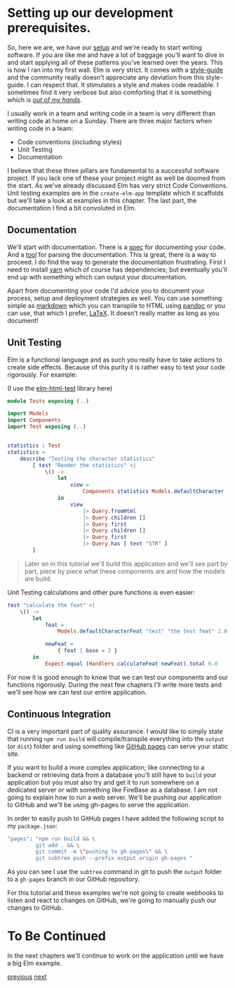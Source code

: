 # Setting up our development prerequisites.


So, here we are, we have our [setup](page_01.md) and we're ready to start writing software. If you are like me and have a lot of baggage you'll want to dive in and start applying all of these patterns you've learned over the years. This is how I ran into my first wall. Elm is very strict. It comes with a [style-guide](http://elm-lang.org/docs/style-guide) and the community really doesn't appreciate any deviation from this style-guide. I can respect that. It stimulates a style and makes code readable. I sometimes find it very verbose but also comforting that it is something which is [_out of my hands_](https://developer.mozilla.org/en-US/docs/Mozilla/Developer_guide/Coding_Style).

I usually work in a team and writing code in a team is very different than writing code at home on a Sunday. There are three major factors when writing code in a team:

 * Code conventions (including styles)
 * Unit Testing
 * Documentation

I believe that these three pillars are fundamental to a successful software project. If you lack one of these your project might as well be doomed from the start. As we've already discussed Elm has very strict Code Conventions. Unit testing examples are in the `create-elm-app` template which it scaffolds but we'll take a look at examples in this chapter. The last part, the documentation I find a bit convoluted in Elm.

## Documentation

We'll start with documentation. There is a [spec](http://package.elm-lang.org/help/documentation-format) for documenting your code. And a [tool](https://github.com/ento/elm-doc) for parsing the documentation. This is great, there is a way to proceed. I do find the way to generate the documentation frustrating. First I need to install [yarn](https://yarnpkg.com/en/docs/install) which of course has dependencies; but eventually you'll end up with something which can output your documentation.

Apart from documenting your code I'd advice you to document your process, setup and deployment strategies as well. You can use something simple as [markdown](https://daringfireball.net/projects/markdown/) which you can transpile to HTML using [pandoc](http://pandoc.org/) or you can use, that which I prefer, [LaTeX](https://www.latex-project.org/). It doesn't really matter as long as you document!

## Unit Testing

Elm is a functional language and as such you really have to take actions to create side effects. Because of this purity it is rather easy to test your code rigorously. For example:

(I use the [elm-html-test](https://github.com/eeue56/elm-html-test) library here)

```elm
module Tests exposing (..)

import Models
import Components
import Test exposing (..)


statistics : Test
statistics =
    describe "Testing the character statistics"
        [ test "Render the statistics" <|
            \() ->
                let
                    view =
                        Components.statistics Models.defaultCharacter
                in
                    view
                        |> Query.fromHtml
                        |> Query.children []
                        |> Query.first
                        |> Query.children []
                        |> Query.first
                        |> Query.has [ text "STR" ]
        ]
```

> Later on in this tutorial we'll build this application and we'll see part by part, piece by piece what these components are and how the models are build.

Unit Testing calculations and other pure functions is even easier:

```elm
test "calculate the feat" <|
    \() ->
        let
            feat =
                Models.defaultCharacterFeat "test" "the test feat" 2.0 "-" "%"

            newFeat =
                { feat | base = 2 }
        in
            Expect.equal (Handlers.calculateFeat newFeat).total 6.0
```

For now it is good enough to know that we can test our components and our functions rigorously. During the next few chapters I'll write more tests and we'll see how we can test our entire application.

## Continuous Integration

CI is a very important part of quality assurance. I would like to simply state that running `npm run build` will compile/transpile everything into the `output` (or `dist`) folder and using something like [GitHub pages](https://pages.github.com/) can serve your static site.

If you want to build a more complex application; like connecting to a backend or retrieving data from a database you'll still have to `build` your application but you must also try and get it to run somewhere on a dedicated server or with something like FireBase as a database. I am not going to explain how to run a web server. We'll be pushing our application to GitHub and we'll be using gh-pages to serve the application.

In order to easily push to GitHub pages I have added the following script to my `package.json`:

```bash
"pages": "npm run build && \
         git add . && \
         git commit -m \"pushing to gh-pages\" && \
         git subtree push --prefix output origin gh-pages "
```

As you can see I use the `subtree` command in git to push the `output` folder to a `gh-pages` branch in our GitHub repository.

For this tutorial and these examples we're not going to create webhooks to listen and react to changes on GitHub, we're going to manually push our changes to GitHub.

# To Be Continued

In the next chapters we'll continue to work on the application until we have a big Elm example.

[previous](page_01.md)
[next](page_02.md)
